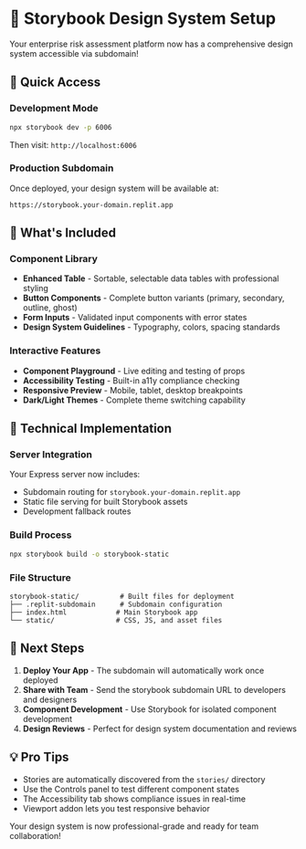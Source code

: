 # 🎨 Storybook Design System Setup

Your enterprise risk assessment platform now has a comprehensive design system accessible via subdomain!

## 🚀 Quick Access

### Development Mode
```bash
npx storybook dev -p 6006
```
Then visit: `http://localhost:6006`

### Production Subdomain
Once deployed, your design system will be available at:
```
https://storybook.your-domain.replit.app
```

## 📁 What's Included

### Component Library
- **Enhanced Table** - Sortable, selectable data tables with professional styling
- **Button Components** - Complete button variants (primary, secondary, outline, ghost)
- **Form Inputs** - Validated input components with error states
- **Design System Guidelines** - Typography, colors, spacing standards

### Interactive Features
- **Component Playground** - Live editing and testing of props
- **Accessibility Testing** - Built-in a11y compliance checking
- **Responsive Preview** - Mobile, tablet, desktop breakpoints
- **Dark/Light Themes** - Complete theme switching capability

## 🔧 Technical Implementation

### Server Integration
Your Express server now includes:
- Subdomain routing for `storybook.your-domain.replit.app`
- Static file serving for built Storybook assets
- Development fallback routes

### Build Process
```bash
npx storybook build -o storybook-static
```

### File Structure
```
storybook-static/          # Built files for deployment
├── .replit-subdomain      # Subdomain configuration
├── index.html            # Main Storybook app
└── static/               # CSS, JS, and asset files
```

## 🎯 Next Steps

1. **Deploy Your App** - The subdomain will automatically work once deployed
2. **Share with Team** - Send the storybook subdomain URL to developers and designers
3. **Component Development** - Use Storybook for isolated component development
4. **Design Reviews** - Perfect for design system documentation and reviews

## 💡 Pro Tips

- Stories are automatically discovered from the `stories/` directory
- Use the Controls panel to test different component states
- The Accessibility tab shows compliance issues in real-time
- Viewport addon lets you test responsive behavior

Your design system is now professional-grade and ready for team collaboration!